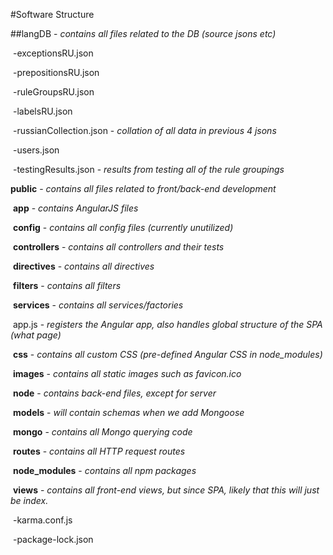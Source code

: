 #Software Structure

##langDB - *contains all files related to the DB (source jsons etc)*

​	-exceptionsRU.json

​	-prepositionsRU.json

​	-ruleGroupsRU.json

​	-labelsRU.json

​	-russianCollection.json - *collation of all data in previous 4 jsons*

​	-users.json

​	-testingResults.json - *results from testing all of the rule groupings*

**public** - *contains all files related to front/back-end development*

​	**app** - *contains AngularJS files*

​		**config** - *contains all config files (currently unutilized)*

​		**controllers** - *contains all controllers and their tests*

​		**directives** - *contains all directives*

​		**filters** - *contains all filters*

​		**services** - *contains all services/factories*

​		app.js - *registers the Angular app, also handles global structure of the SPA (what page)*

​	**css** - *contains all custom CSS (pre-defined Angular CSS in node_modules)*

​	**images** - *contains all static images such as favicon.ico*

​	**node** - *contains back-end files, except for server*

​		**models** - *will contain schemas when we add Mongoose*

​		**mongo** - *contains all Mongo querying code*

​		**routes** - *contains all HTTP request routes*	

​	**node_modules** - *contains all npm packages*	

​	**views** - *contains all front-end views, but since SPA, likely that this will just be index.*

​	-karma.conf.js

​	-package-lock.json




